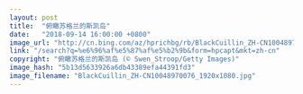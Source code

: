 ```yaml
---
layout: post
title:  "俯瞰苏格兰的斯凯岛"
date:   "2018-09-14 16:00:00 +0800"
image_url: "http://cn.bing.com/az/hprichbg/rb/BlackCuillin_ZH-CN10048970076_1920x1080.jpg"
link: "/search?q=%e6%96%af%e5%87%af%e5%b2%9b&form=hpcapt&mkt=zh-cn"
copyright: "俯瞰苏格兰的斯凯岛 (© Swen_Stroop/Getty Images)"
image_hash: "5b13d5633926a6db43389efa44391fd3"
image_filename: "BlackCuillin_ZH-CN10048970076_1920x1080.jpg"
---
```

